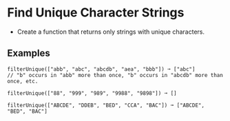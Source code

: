 # Find Unique Character Strings
- Create a function that returns only strings with unique characters.

## Examples
```
filterUnique(["abb", "abc", "abcdb", "aea", "bbb"]) ➞ ["abc"]
// "b" occurs in "abb" more than once, "b" occurs in "abcdb" more than once, etc.

filterUnique(["88", "999", "989", "9988", "9898"]) ➞ []

filterUnique(["ABCDE", "DDEB", "BED", "CCA", "BAC"]) ➞ ["ABCDE", "BED", "BAC"]

```
